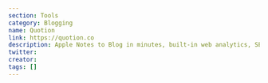 ```yaml
---
section: Tools
category: Blogging
name: Quotion
link: https://quotion.co
description: Apple Notes to Blog in minutes, built-in web analytics, SEO-ready.
twitter:
creator:
tags: []
---
```

